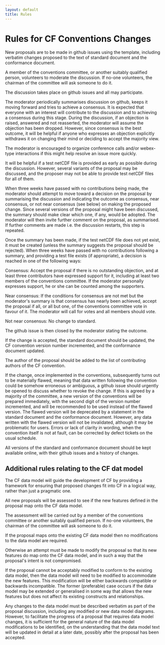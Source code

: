 ```yaml
---
layout: default
title: Rules
---
```


# Rules for CF Conventions Changes
 
<p>New proposals are to be made in github issues using the template, including verbatim changes proposed to the text of standard document and the conformance document.</p>

<p>A member of the conventions committee, or another suitably qualified person, volunteers to moderate the discussion. If no-one volunteers, the chairman of the committee will ask someone to do it.</p>

<p>The discussion takes place on github issues and all may participate.</p>

<p>The moderator periodically summarises discussion on github, keeps it moving forward and tries to achieve a consensus. It is expected that everyone with an interest will contribute to the discussion and to achieving a consensus during this stage. During the discussion, if an objection is raised, answered and not reasserted, the moderator will assume the objection has been dropped. However, since consensus is the best outcome, it will be helpful if anyone who expresses an objection explicitly withdraws it on changing their mind or deciding to accept the majority view.</p>

<p>The moderator is encouraged to organize conference calls and/or webex-type interactions if this might help resolve an issue more quickly.</p>

<p>It will be helpful if a test netCDF file is provided as early as possible during the discussion. However, several variants of the proposal may be discussed, and the proposer may not be able to provide test netCDF files for all of them.</p>

<p>When three weeks have passed with no contributions being made, the moderator should attempt to move toward a decision on the proposal by summarising the discussion and indicating the outcome as consensus, near consensus, or not near consensus (see below) on making the proposed change. Since several versions of the proposal might have been discussed, the summary should make clear which one, if any, would be adopted. The moderator will then invite further comment on the proposal, as summarised. If further comments are made i.e. the discussion restarts, this step is repeated.</p>

<p>Once the summary has been made, if the test netCDF file does not yet exist, it must be created (unless the summary suggests the proposal should be rejected). When three weeks have passed with no contributions following a summary, and providing a test file exists (if appropriate), a decision is reached in one of the following ways:</p>

<p>Consensus: Accept the proposal if there is no outstanding objection, and at least three contributors have expressed support for it, including at least two members of the conventions committee. If the moderator personally expresses support, he or she can be counted among the supporters.</p>

<p>Near consensus: If the conditions for consensus are not met but the moderator's summary is that consensus has nearly been achieved, accept the proposal if all, or all but one, of the conventions committee vote in favour of it. The moderator will call for votes and all members should vote.</p>

<p>Not near consensus: No change to standard.</p>

<p>The github issue is then closed by the moderator stating the outcome.</p>

<p>If the change is accepted, the standard document should be updated, the CF convention version number incremented, and the conformance document updated.</p>

<p>The author of the proposal should be added to the list of contributing authors of the CF convention.</p>

<p>If the change, once implemented in the conventions, subsequently turns out to be materially flawed, meaning that data written following the convention could be somehow erroneous or ambiguous, a github issue should urgently be opened to discuss whether to revoke the change. If this is agreed by a majority of the committee, a new version of the conventions will be prepared immediately, with the second digit of the version number incremented, and will be recommended to be used instead of the flawed version. The flawed version will be deprecated by a statement in the standard document and the conformance document. However, any data written with the flawed version will not be invalidated, although it may be problematic for users. Errors or lack of clarity in wording, when the convention itself is not at fault, can be corrected by defect tickets on the usual schedule.</p>

<p>All versions of the standard and conformance document should be kept available online, with their github issues and a history of changes.</p>

## Additional rules relating to the CF dat model

<p>The CF data model will guide the development of CF by providing a framework for ensuring that proposed changes fit into CF in a logical way, rather than just a pragmatic one.

<p> All new proposals will be assessed to see if the new features defined in the proposal map onto the CF data model.

<p> The assessment will be carried out by a member of the conventions  committee or another suitably qualified person. If no-one  volunteers, the chairman of the committee will ask someone to do it.

<p> If the proposal maps onto the existing CF data model then no  modifications to the data model are required.

<p> Otherwise an attempt must be made to modify the proposal so that its  new features do map onto the CF data model, and in such a way that  the proposal's intent is not compromised.

<p> If the proposal cannot be acceptably modified to conform to the existing data model, then the data model will need to be modified to  accommodate the new features. This modification will be either backwards compatible or backwards incompatible. The former (preferable) case occurs if the data model may be extended or generalised in some way that allows the new features but does not affect its existing constructs and relationships.

<p> Any changes to the data model must be described verbatim as part of the proposal discussion, including any modified or new data model diagrams. However, to facilitate the progress of a proposal that requires data model changes, it is sufficient for the general nature of the data model modifications to be identified, on the understanding that the data model text will be updated in detail at a later date, possibly after the proposal has been accepted.